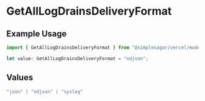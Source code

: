 # GetAllLogDrainsDeliveryFormat

## Example Usage

```typescript
import { GetAllLogDrainsDeliveryFormat } from "@simplesagar/vercel/models/getalllogdrainsop.js";

let value: GetAllLogDrainsDeliveryFormat = "ndjson";
```

## Values

```typescript
"json" | "ndjson" | "syslog"
```